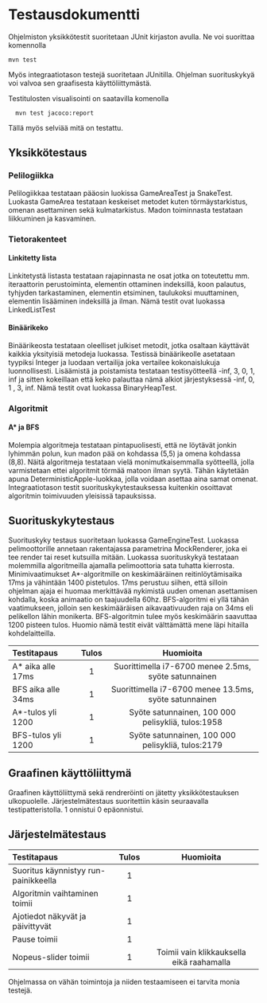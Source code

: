 # Testausdokumentti

Ohjelmiston yksikkötestit suoritetaan JUnit kirjaston avulla. Ne
voi suorittaa komennolla

```
mvn test
```
Myös integraatiotason testejä suoritetaan JUnitilla.
Ohjelman suorituskykyä voi valvoa sen graafisesta käyttöliittymästä.

Testitulosten visualisointi on saatavilla komenolla
```
  mvn test jacoco:report
```
Tällä myös selviää mitä on testattu.

## Yksikkötestaus
### Pelilogiikka
Pelilogiikkaa testataan pääosin luokissa GameAreaTest ja SnakeTest.
Luokasta GameArea testataan keskeiset metodet kuten törmäystarkistus, omenan
asettaminen sekä kulmatarkistus. Madon toiminnasta testataan liikkuminen ja
kasvaminen.


### Tietorakenteet
#### Linkitetty lista
Linkitetystä listasta testataan rajapinnasta ne osat jotka on toteutettu mm. iteraattorin perustoiminta,
elementin ottaminen indeksillä, koon palautus, tyhjyden tarkastaminen, elementin
etsiminen, taulukoksi muuttaminen, elementin lisääminen indeksillä ja ilman.
Nämä testit ovat luokassa LinkedListTest

#### Binäärikeko
Binäärikeosta testataan oleelliset julkiset metodit, jotka osaltaan käyttävät
kaikkia yksityisiä metodeja luokassa. Testissä binäärikeolle asetataan
tyypiksi Integer ja luodaan vertailija joka vertailee kokonaislukuja luonnollisesti.
Lisäämistä ja poistamista testataan testisyötteellä -inf, 3, 0, 1, inf ja sitten kokeillaan
että keko palauttaa nämä alkiot järjestyksessä -inf, 0, 1 , 3, inf.
Nämä testit ovat luokassa BinaryHeapTest.

### Algoritmit
#### A* ja BFS
Molempia algoritmeja testataan pintapuolisesti, että ne löytävät jonkin lyhimmän
polun, kun madon pää on kohdassa (5,5) ja omena kohdassa (8,8).
Näitä algoritmeja testataan vielä monimutkaisemmalla syötteellä, jolla varmistetaan
ettei algoritmit törmää matoon ilman syytä. Tähän käytetään apuna
DeterministicApple-luokkaa, jolla voidaan asettaa aina samat omenat.
Integraatiotason testit suorituskykytestauksessa kuitenkin osoittavat
algoritmin toimivuuden yleisissä tapauksissa.



## Suorituskykytestaus
Suorituskyky testaus suoritetaan luokassa GameEngineTest. Luokassa pelimoottorille
annetaan rakentajassa parametrina MockRenderer, joka ei tee render tai reset
kutsuilla mitään.
Luokassa suorituskykyä testataan molemmilla algoritmeilla ajamalla pelimoottoria
sata tuhatta kierrosta. Minimivaatimukset A*-algoritmille on keskimääräinen
reitinlöytämisaika 17ms ja vähintään 1400 pistetulos. 17ms perustuu siihen,
että silloin ohjelman ajaja ei huomaa merkittävää nykimistä uuden omenan
asettamisen kohdalla, koska animaatio on taajuudella 60hz.
BFS-algoritmi ei yllä tähän vaatimukseen, jolloin
sen keskimääräisen aikavaativuuden raja on 34ms eli pelikellon lähin monikerta.
BFS-algoritmin
tulee myös keskimäärin saavuttaa 1200 pisteen tulos. Huomio nämä testit
eivät välttämättä mene läpi hitailla kohdelaitteilla.

|Testitapaus| Tulos| Huomioita|
|:---------| :-: | :---------:|
|A* aika alle 17ms| 1 | Suorittimella i7-6700 menee 2.5ms, syöte satunnainen|
|BFS aika alle 34ms| 1 | Suorittimella i7-6700 menee 13.5ms, syöte satunnainen|
| A*-tulos yli 1200| 1| Syöte satunnainen, 100 000 pelisykliä, tulos:1958|
|BFS-tulos yli 1200| 1 | Syöte satunnainen, 100 000 pelisykliä, tulos:2179|


## Graafinen käyttöliittymä
Graafinen käyttöliittymä sekä rendreröinti on jätetty yksikkötestauksen ulkopuolelle.
Järjestelmätestaus suoritettiin käsin seuraavalla testipatteristolla. 1 onnistui
0 epäonnistui.
## Järjestelmätestaus
|Testitapaus| Tulos| Huomioita|
|:---------| :-:| :--------:|
|Suoritus käynnistyy run-painikkeella|1||
|Algoritmin vaihtaminen toimii| 1 ||
|Ajotiedot näkyvät ja päivittyvät|1 | |
| Pause toimii| 1 | |
| Nopeus-slider toimii| 1 | Toimii vain klikkauksella eikä raahamalla|
Ohjelmassa on vähän toimintoja ja niiden testaamiseen ei tarvita monia testejä.
